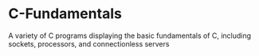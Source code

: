 # C-Fundamentals
A variety of C programs displaying the basic fundamentals of C, including sockets, processors, and connectionless servers
